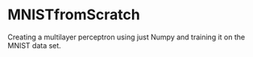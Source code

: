 # MNISTfromScratch
Creating a multilayer perceptron using just Numpy and training it on the MNIST data set. 
